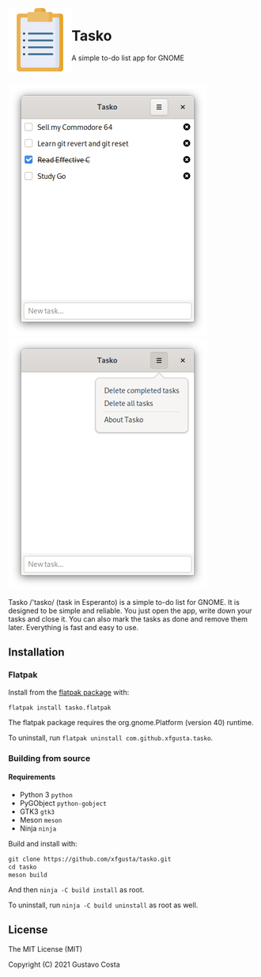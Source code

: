 <img height="128" src="data/icons/hicolor/scalable/apps/com.github.xfgusta.tasko.svg" align="left"/>

# Tasko

A simple to-do list app for GNOME

<br>

<p float="middle">
  <img src="data/img/tasks.png?raw=true"/>
  <img src="data/img/menu.png?raw=true"/> 
</p>

Tasko /'tasko/ (task in Esperanto)  is a simple to-do list for GNOME. It is designed to be simple and reliable. You just open the app, write down your tasks and close it. You can also mark the tasks as done and remove them later. Everything is fast and easy to use.

## Installation 

### Flatpak

Install from the [flatpak package](https://github.com/xfgusta/tasko/releases/download/v1.0/tasko.flatpak) with:

```
flatpak install tasko.flatpak
```

The flatpak package requires the org.gnome.Platform (version 40) runtime.

To uninstall, run `flatpak uninstall com.github.xfgusta.tasko`.

### Building from source

#### Requirements

- Python 3 `python`
- PyGObject `python-gobject`
- GTK3 `gtk3`
- Meson `meson`
- Ninja `ninja`

Build and install with:

```
git clone https://github.com/xfgusta/tasko.git
cd tasko
meson build
```

And then `ninja -C build install` as root.

To uninstall, run `ninja -C build uninstall` as root as well.

## License

The MIT License (MIT)

Copyright (C) 2021 Gustavo Costa
